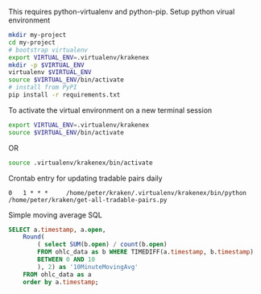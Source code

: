 
This requires python-virtualenv and python-pip.
Setup python virual environment

```bash
mkdir my-project
cd my-project
# bootstrap virtualenv
export VIRTUAL_ENV=.virtualenv/krakenex
mkdir -p $VIRTUAL_ENV
virtualenv $VIRTUAL_ENV
source $VIRTUAL_ENV/bin/activate
# install from PyPI
pip install -r requirements.txt 
```

To activate the virtual environment on a new terminal session
```bash
export VIRTUAL_ENV=.virtualenv/krakenex
source $VIRTUAL_ENV/bin/activate
```

OR

```bash
source .virtualenv/krakenex/bin/activate
```


Crontab entry for updating tradable pairs daily
```cron
0   1 * * *     /home/peter/kraken/.virtualenv/krakenex/bin/python /home/peter/kraken/get-all-tradable-pairs.py
```


Simple moving average SQL
```sql
SELECT a.timestamp, a.open, 
	Round( 
		( select SUM(b.open) / count(b.open) 
		FROM ohlc_data as b WHERE TIMEDIFF(a.timestamp, b.timestamp) 
		BETWEEN 0 AND 10
		), 2) as '10MinuteMovingAvg' 
	FROM ohlc_data as a 
	order by a.timestamp;
```
